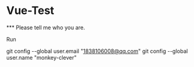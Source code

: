 # Vue-Test
*** Please tell me who you are.

Run

  git config --global user.email "1838106008@qq.com"
  git config --global user.name "monkey-clever"